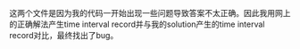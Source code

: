 这两个文件是因为我的代码一开始出现一些问题导致答案不太正确。因此我用网上的正确解法产生time interval record并与我的solution产生的time interval record对比，最终找出了bug。